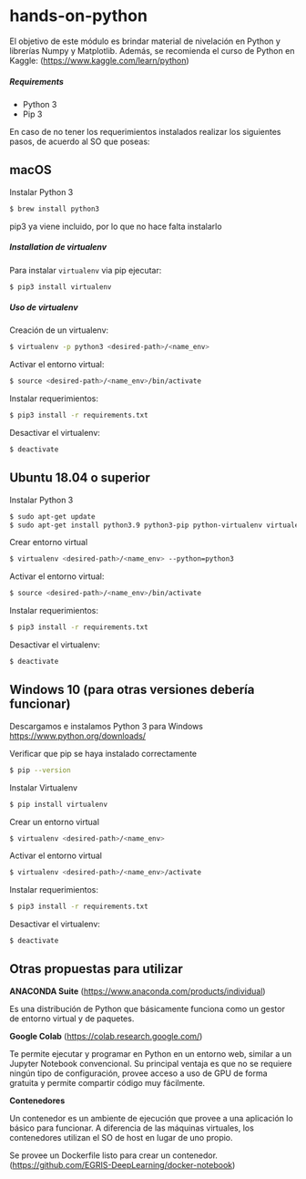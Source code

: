 # hands-on-python

El objetivo de este módulo es brindar material de nivelación en Python y librerías Numpy y Matplotlib.
Además, se recomienda el curso de Python en Kaggle: (https://www.kaggle.com/learn/python)

##### Requirements
* Python 3
* Pip 3

En caso de no tener los requerimientos instalados realizar los siguientes pasos, de acuerdo al SO que poseas:

## macOS

Instalar Python 3
```bash
$ brew install python3
```

pip3 ya viene incluido, por lo que no hace falta instalarlo

##### Installation de virtualenv
Para instalar `virtualenv` via pip ejecutar:
```bash
$ pip3 install virtualenv
```

##### Uso de virtualenv
Creación de un virtualenv:
```bash
$ virtualenv -p python3 <desired-path>/<name_env>
```

Activar el entorno virtual:
```bash
$ source <desired-path>/<name_env>/bin/activate
```

Instalar requerimientos:
```bash
$ pip3 install -r requirements.txt
```

Desactivar el virtualenv:
```bash
$ deactivate
```

## Ubuntu 18.04 o superior

Instalar Python 3
```bash
$ sudo apt-get update
$ sudo apt-get install python3.9 python3-pip python-virtualenv virtualenv
```

Crear entorno virtual
```bash
$ virtualenv <desired-path>/<name_env> --python=python3
```

Activar el entorno virtual:
```bash
$ source <desired-path>/<name_env>/bin/activate
```

Instalar requerimientos:
```bash
$ pip3 install -r requirements.txt
```

Desactivar el virtualenv:
```bash
$ deactivate
```


## Windows 10 (para otras versiones debería funcionar)

Descargamos e instalamos Python 3 para Windows
https://www.python.org/downloads/

Verificar que pip se haya instalado correctamente
```bash
$ pip --version
```

Instalar Virtualenv
```bash
$ pip install virtualenv
```

Crear un entorno virtual
```bash
$ virtualenv <desired-path>/<name_env>
```

Activar el entorno virtual
```bash
$ virtualenv <desired-path>/<name_env>/activate
```

Instalar requerimientos:
```bash
$ pip3 install -r requirements.txt
```

Desactivar el virtualenv:
```bash
$ deactivate
```

## Otras propuestas para utilizar

**ANACONDA Suite** (https://www.anaconda.com/products/individual)

Es una distribución de Python que básicamente funciona como un gestor de entorno virtual y de paquetes.

**Google Colab** (https://colab.research.google.com/)

Te permite ejecutar y programar en Python en un entorno web, similar a un Jupyter Notebook convencional. Su principal ventaja es que no se requiere ningún tipo de configuración, provee acceso a uso de GPU de forma gratuita y permite compartir código muy fácilmente.

**Contenedores**

Un contenedor es un ambiente de ejecución que provee a una aplicación lo básico para funcionar. A diferencia de las máquinas virtuales, los contenedores utilizan el SO de host en lugar de uno propio.

Se provee un Dockerfile listo para crear un contenedor.
(https://github.com/EGRIS-DeepLearning/docker-notebook)

